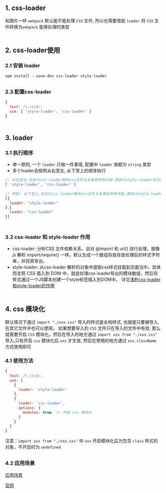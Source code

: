 ## 1. css-loader
和图片一样 `webpack` 默认能不能处理 `CSS` 文件, 所以也需要借助 `loader` 将 `CSS` 文件转换为`webpack` 能够处理的类型
<div style="margin-bottom: 50px;"></div>


## 2. css-loader使用
### 2.1 安装 loader
```js
npm install --save-dev css-loader style-loader
```
<div style="margin-bottom: 30px;"></div>

### 2.3 配置css-loader
```js
{
  test: /\.css$/,
  use: [ 'style-loader', 'css-loader' ]
}
```
<div style="margin-bottom: 50px;"></div>


## 3. loader
### 3.1 执行顺序
- 单一原则, 一个 `loader` 只做一件事情, 配置中 `loader` 值都为 `string` 类型
- 多个loader会按照从右至左, 从下至上的顺序执行
```js
// 从右至左,先执行css-loader解析css文件关系拿到所有内容,再执行style-loader将内容插入到HTML的HEAD代码中
[ 'style-loader', 'css-loader' ]
      
// 例如: 从下至上,先执行css-loader解析css文件关系拿到所有内容,再执行style-loader将内容插入到HTML的HEAD代码中
[{
  loader: "style-loader"
},{
  loader: "css-loader"
}]
    
```
<div style="margin-bottom: 30px;"></div>

### 3.2 css-loader 和 style-loader 作用
- css-loader:  分析CSS 文件依赖关系，会对 @import 和 url() 进行处理，就像 js 解析 import/require() 一样，默认生成一个数组存放存放处理后的样式字符串，并将其导出。
- style-loader: 从css-loader 解析的对象中提取css样式挂载到页面当中。具体而言把 CSS 插入到 DOM 中，就是处理css-loader导出的模块数组，然后将样式通过一个JS脚本创建一个style标签插入到DOM中。
详见[浅析css-loader和style-loader的作用](https://www.cnblogs.com/goloving/p/14793201.html#:~:text=style-loader%E5%92%8Ccss-loader%E4%BD%9C%E7%94%A8%E6%98%AF%E4%B8%8D%E5%90%8C%E7%9A%84%E3%80%82%201%E3%80%81css-loader%3A,%E5%8A%A0%E8%BD%BD.css%E6%96%87%E4%BB%B6%202%E3%80%81style-loader%EF%BC%9A%E4%BD%BF%E7%94%A8%3Cstyle%3E%E5%B0%86css-loader%E5%86%85%E9%83%A8%E6%A0%B7%E5%BC%8F%E6%B3%A8%E5%85%A5%E5%88%B0%E6%88%91%E4%BB%AC%E7%9A%84HTML%E9%A1%B5%E9%9D%A2)
<div style="margin-bottom: 50px;"></div>


## 4. css 模块化
默认情况下通过 `import "./xxx.css"` 导入的样式是全局样式, 也就是只要被导入, 在其它文件中也可以使用。
如果想要导入的 `CSS` 文件只在导入的文件中有效, 那么就需要开启 `CSS` 模块化。然后在导入的地方通过 `import xxx from "./xxx.css"` 导入,只有开启 `css` 模块化后 `xxx` 才生效, 然后在使用的地方通过 `xxx.className` 方式使用即可
### 4.1 使用方法
```js
{
  test: /\.css$/,
  use: [
    {
      loader: 'style-loader'
    },
    {
      loader: 'css-loader',
      options: {
        modules: true  // 开启 css 模块化
      }
    }
  ]
}
```
注意：`import xxx from "./xxx.css"` 中 `xxx` 开启模块化后为包含 `class` 样式的对象，不开启时为 `undefined`
<div style="margin-bottom: 30px;"></div>

### 4.2 应用场景
[应用场景](https://juejin.cn/post/6844903934331453447)

[官网](https://webpack.js.org/loaders/css-loader/)


